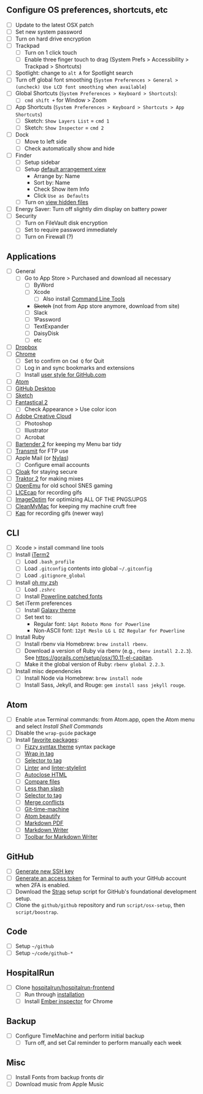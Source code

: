 ## Configure OS preferences, shortcuts, etc
- [ ] Update to the latest OSX patch
- [ ] Set new system password
- [ ] Turn on hard drive encryption
- [ ] Trackpad
	- [ ] Turn on 1 click touch
	- [ ] Enable three finger touch to drag (System Prefs > Accessibility > Trackpad > Shortcuts)
- [ ] Spotlight: change to `alt A` for Spotlight search
- [ ] Turn off global font smoothing (`System Preferences > General > (uncheck) Use LCD font smoothing when available`)
- [ ] Global Shortcuts (`System Preferences > Keyboard > Shortcuts`): 
  - [ ] `cmd shift +` for Window > Zoom
- [ ] App Shortcuts (`System Preferences > Keyboard > Shortcuts > App Shortcuts`)
  - [ ] Sketch: `Show Layers List` = `cmd 1`
  - [ ] Sketch: `Show Inspector` = `cmd 2`
- [ ] Dock
	- [ ] Move to left side
	- [ ] Check automatically show and hide
- [ ] Finder
	- [ ] Setup sidebar
	- [ ] Setup [default arrangement view](https://howchoo.com/g/mzuxyjqyzmy/how-to-set-the-view-options-for-all-finder-windows-in-os-x)
		- Arrange by: Name
		- Sort by: Name
		- Check Show item Info
		- Click `Use as Defaults`
	- [ ] Turn on [view hidden files](https://gist.github.com/jglovier/f87661ad2d10fa747ad6fcbbf7224305)
- [ ] Energy Saver: Turn off slightly dim display on battery power
- [ ] Security
	- [ ] Turn on FileVault disk encryption
	- [ ] Set to require password immediately
	- [ ] Turn on Firewall (?)

## Applications
- [ ] General
	- [ ] Go to App Store > Purchased and download all necessary
		- [ ] ByWord
		- [ ] Xcode
			- [ ] Also install [Command Line Tools](https://gist.github.com/jglovier/842c61d5a4347cdc18f812e2ef7c2928)
		- ~~Sketch~~ (not from App store anymore, download from site)
		- [ ] Slack
		- [ ] 1Password
		- [ ] TextExpander
		- [ ] DaisyDisk
		- [ ] etc
- [ ] [Dropbox](https://www.dropbox.com/install)
- [ ] [Chrome](http://www.google.com/chrome/)
	- [ ] Set to confirm on `Cmd Q` for Quit
	- [ ] Log in and sync bookmarks and extensions
	- [ ] Install [user style for GitHub.com](https://gist.github.com/jglovier/2dff3507d9ee007f6ce4)
- [ ] [Atom](http://atom.io)
- [ ] [GitHub Desktop](https://desktop.github.com/)
- [ ] [Sketch](http://www.sketchapp.com/)
- [ ] [Fantastical 2](https://flexibits.com/fantastical)
	- [ ] Check Appearance > Use color icon
- [ ] [Adobe Creative Cloud](http://www.adobe.com/creativecloud.html)
	- [ ] Photoshop
	- [ ] Illustrator
	- [ ] Acrobat
- [ ] [Bartender 2](https://www.macbartender.com/) for keeping my Menu bar tidy
- [ ] [Transmit](https://panic.com/transmit/) for FTP use
- [ ] Apple Mail (or [Nylas](https://nylas.com/))
	- [ ] Configure email accounts
- [ ] [Cloak](https://www.getcloak.com/) for staying secure
- [ ] [Traktor 2](http://www.native-instruments.com/en/products/traktor/dj-software/traktor-pro-2/) for making mixes
- [ ] [OpenEmu](http://openemu.org/) for old school SNES gaming
- [ ] [LICEcap](http://www.cockos.com/licecap/) for recording gifs
- [ ] [ImageOptim](https://imageoptim.com/) for optimizing ALL OF THE PNGS/JPGS
- [ ] [CleanMyMac](http://macpaw.com/cleanmymac) for keeping my machine cruft free
- [ ] [Kap](https://getkap.co/) for recording gifs (newer way)

## CLI
- [ ] Xcode > install command line tools
- [ ] Install [iTerm2](https://www.iterm2.com/)
	- [ ] Load `.bash_profile`
	- [ ] Load `.gitconfig` contents into global `~/.gitconfig`
	- [ ] Load `.gitignore_global`
- [ ] Install [oh my zsh](http://ohmyz.sh/)
	- [ ] Load `.zshrc`
	- [ ] Install [Powerline patched fonts](https://github.com/powerline/fonts/)
- [ ] Set iTerm preferences
	- [ ] Install [Galaxy theme](https://github.com/jglovier/galaxy-theme-iterm)
	- [ ] Set text to:
		- Regular font: `14pt Roboto Mono for Powerline`
		- Non-ASCII font: `12pt Meslo LG L DZ Regular for Powerline`
- [ ] Install Ruby
	- [ ] Install rbenv via Homebrew: `brew install rbenv`.
	- [ ] Download a version of Ruby via rbenv (e.g., `rbenv install 2.2.3`). See <https://gorails.com/setup/osx/10.11-el-capitan>.
	- [ ] Make it the global version of Ruby: `rbenv global 2.2.3`.
- [ ] Install misc dependencies
	- [ ] Install Node via Homebrew: `brew install node`
	- [ ] Install Sass, Jekyll, and Rouge: `gem install sass jekyll rouge`.

## Atom
- [ ] Enable `atom` Terminal commands: from Atom.app, open the Atom menu and select *Install Shell Commands*
- [ ] Disable the `wrap-guide` package
- [ ] Install [favorite packages](https://atom.io/users/jglovier/stars):
	- [ ] [Fizzy syntax theme](https://atom.io/themes/fizzy) syntax package
	- [ ] [Wrap in tag](https://atom.io/packages/atom-wrap-in-tag)
	- [ ] [Selector to tag](https://atom.io/packages/selector-to-tag)
	- [ ] [Linter](https://atom.io/packages/linter) and [linter-stylelint](https://atom.io/packages/linter-stylelint)
	- [ ] [Autoclose HTML](https://atom.io/packages/autoclose-html)
	- [ ] [Compare files](https://atom.io/packages/compare-files)
	- [ ] [Less than slash](https://atom.io/packages/less-than-slash)
	- [ ] [Selector to tag](https://atom.io/packages/selector-to-tag)
	- [ ] [Merge conflicts](https://atom.io/packages/merge-conflicts)
	- [ ] [Git-time-machine](https://atom.io/packages/git-time-machine)
	- [ ] [Atom beautify](https://atom.io/packages/atom-beautify)
	- [ ] [Markdown PDF](https://atom.io/packages/markdown-pdf)
	- [ ] [Markdown Writer](https://atom.io/packages/markdown-writer)
	- [ ] [Toolbar for Markdown Writer](https://atom.io/packages/tool-bar-markdown-writer)

## GitHub
- [ ] [Generate new SSH key](https://help.github.com/articles/generating-an-ssh-key/)
- [ ] [Generate an access token](https://help.github.com/articles/creating-an-access-token-for-command-line-use/) for Terminal to auth your GitHub account when 2FA is enabled.
- [ ] Download the [Strap](https://github.com/mikemcquaid/strap) setup script for GitHub's foundational development setup.
- [ ] Clone the `github/github` repository and run `script/osx-setup`, then `script/boostrap`.

## Code
- [ ] Setup `~/github`
- [ ] Setup `~/code/github-*`

## HospitalRun
- [ ] Clone [hospitalrun/hospitalrun-frontend](https://github.com/hospitalRun/hospitalrun-frontend/)
	- [ ] Run through [installation](https://github.com/hospitalRun/hospitalrun-frontend/#install)
	- [ ] Install [Ember inspector](https://chrome.google.com/webstore/detail/ember-inspector/bmdblncegkenkacieihfhpjfppoconhi) for Chrome

## Backup
- [ ] Configure TimeMachine and perform initial backup
  - [ ] Turn off, and set Cal reminder to perform manually each week

## Misc
- [ ] Install Fonts from backup fronts dir
- [ ] Download music from Apple Music
